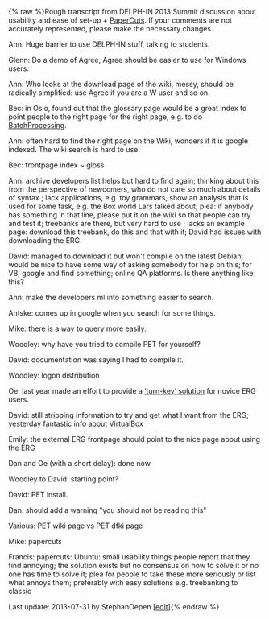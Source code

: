 {% raw %}Rough transcript from DELPH-IN 2013 Summit discussion about usability
and ease of set-up + [PaperCuts](https://delph-in.github.io/docs/garage/PaperCuts). If your comments are not
accurately represented, please make the necessary changes.

Ann: Huge barrier to use DELPH-IN stuff, talking to students.

Glenn: Do a demo of Agree, Agree should be easier to use for Windows
users.

Ann: Who looks at the download page of the wiki, messy, should be
radically simplified: use Agree if you are a W user and so on.

Bec: in Oslo, found out that the glossary page would be a great index to
point people to the right page for the right page, e.g. to do
[BatchProcessing](/BatchProcessing).

Ann: often hard to find the right page on the Wiki, wonders if it is
google indexed. The wiki search is hard to use.

Bec: frontpage index \~ gloss

Ann: archive developers list helps but hard to find again; thinking
about this from the perspective of newcomers, who do not care so much
about details of syntax ; lack applications, e.g. toy grammars, show an
analysis that is used for some task, e.g. the Box world Lars talked
about; plea: if anybody has something in that line, please put it on the
wiki so that people can try and test it; treebanks are there, but very
hard to use ; lacks an example page: download this treebank, do this and
that with it; David had issues with downloading the ERG.

David: managed to download it but won't compile on the latest Debian;
would be nice to have some way of asking somebody for help on this; for
VB, google and find something; online QA platforms. Is there anything
like this?

Ann: make the developers ml into something easier to search.

Antske: comes up in google when you search for some things.

Mike: there is a way to query more easily.

Woodley: why have you tried to compile PET for yourself?

David: documentation was saying I had to compile it.

Woodley: logon distribution

Oe: last year made an effort to provide a [‘turn-key’
solution](https://delph-in.github.io/docs/erg/ErgProcessing) for novice ERG users.

David: still stripping information to try and get what I want from the
ERG; yesterday fantastic info about [VirtualBox](/VirtualBox)

Emily: the external ERG frontpage should point to the nice page about
using the ERG

Dan and Oe (with a short delay): done now

Woodley to David: starting point?

David: PET install.

Dan: should add a warning "you should not be reading this"

Various: PET wiki page vs PET dfki page

Mike: papercuts

Francis: papercuts: Ubuntu: small usability things people report that
they find annoying; the solution exists but no consensus on how to solve
it or no one has time to solve it; plea for people to take these more
seriously or list what annoys them; preferably with easy solutions e.g.
treebanking to classic

Last update: 2013-07-31 by StephanOepen [[edit](https://github.com/delph-in/docs/wiki/SaarlandUseability/_edit)]{% endraw %}